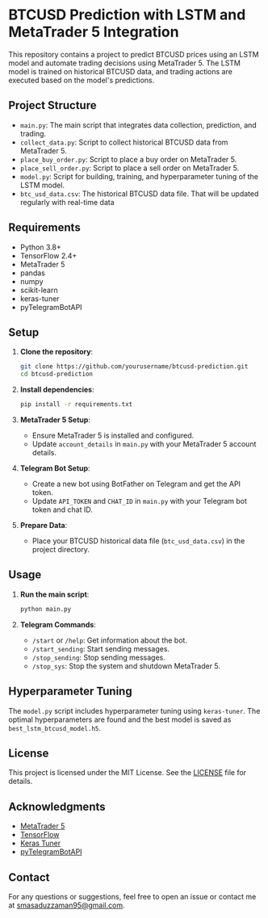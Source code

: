 # BTCUSD Prediction with LSTM and MetaTrader 5 Integration

This repository contains a project to predict BTCUSD prices using an LSTM model and automate trading decisions using MetaTrader 5. The LSTM model is trained on historical BTCUSD data, and trading actions are executed based on the model's predictions.

## Project Structure

- `main.py`: The main script that integrates data collection, prediction, and trading.
- `collect_data.py`: Script to collect historical BTCUSD data from MetaTrader 5.
- `place_buy_order.py`: Script to place a buy order on MetaTrader 5.
- `place_sell_order.py`: Script to place a sell order on MetaTrader 5.
- `model.py`: Script for building, training, and hyperparameter tuning of the LSTM model.
- `btc_usd_data.csv`: The historical BTCUSD data file. That will be updated regularly with real-time data

## Requirements

- Python 3.8+
- TensorFlow 2.4+
- MetaTrader 5
- pandas
- numpy
- scikit-learn
- keras-tuner
- pyTelegramBotAPI

## Setup

1. **Clone the repository**:
    ```sh
    git clone https://github.com/yourusername/btcusd-prediction.git
    cd btcusd-prediction
    ```

2. **Install dependencies**:
    ```sh
    pip install -r requirements.txt
    ```

3. **MetaTrader 5 Setup**:
    - Ensure MetaTrader 5 is installed and configured.
    - Update `account_details` in `main.py` with your MetaTrader 5 account details.

4. **Telegram Bot Setup**:
    - Create a new bot using BotFather on Telegram and get the API token.
    - Update `API_TOKEN` and `CHAT_ID` in `main.py` with your Telegram bot token and chat ID.

5. **Prepare Data**:
    - Place your BTCUSD historical data file (`btc_usd_data.csv`) in the project directory.

## Usage

1. **Run the main script**:
    ```sh
    python main.py
    ```

2. **Telegram Commands**:
    - `/start` or `/help`: Get information about the bot.
    - `/start_sending`: Start sending messages.
    - `/stop_sending`: Stop sending messages.
    - `/stop_sys`: Stop the system and shutdown MetaTrader 5.

## Hyperparameter Tuning

The `model.py` script includes hyperparameter tuning using `keras-tuner`. The optimal hyperparameters are found and the best model is saved as `best_lstm_btcusd_model.h5`.

## License

This project is licensed under the MIT License. See the [LICENSE](LICENSE) file for details.

## Acknowledgments

- [MetaTrader 5](https://www.metatrader5.com/)
- [TensorFlow](https://www.tensorflow.org/)
- [Keras Tuner](https://keras.io/keras_tuner/)
- [pyTelegramBotAPI](https://github.com/eternnoir/pyTelegramBotAPI)

## Contact

For any questions or suggestions, feel free to open an issue or contact me at [smasaduzzaman95@gmail.com](mailto:smasaduzzaman95@gmail.com).
